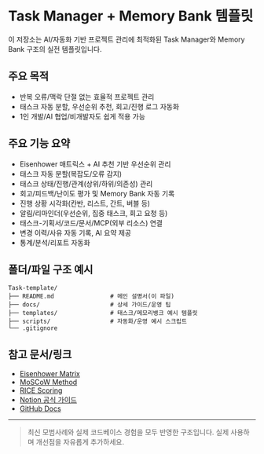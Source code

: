 # Task Manager + Memory Bank 템플릿

이 저장소는 AI/자동화 기반 프로젝트 관리에 최적화된 Task Manager와 Memory Bank 구조의 실전 템플릿입니다.

## 주요 목적

- 반복 오류/맥락 단절 없는 효율적 프로젝트 관리
- 태스크 자동 분할, 우선순위 추천, 회고/진행 로그 자동화
- 1인 개발/AI 협업/비개발자도 쉽게 적용 가능

## 주요 기능 요약

- Eisenhower 매트릭스 + AI 추천 기반 우선순위 관리
- 태스크 자동 분할(복잡도/오류 감지)
- 태스크 상태/진행/관계(상위/하위/의존성) 관리
- 회고/피드백/난이도 평가 및 Memory Bank 자동 기록
- 진행 상황 시각화(칸반, 리스트, 간트, 버블 등)
- 알림/리마인더(우선순위, 집중 태스크, 회고 요청 등)
- 태스크-기획서/코드/문서/MCP(외부 리소스) 연결
- 변경 이력/사유 자동 기록, AI 요약 제공
- 통계/분석/리포트 자동화

## 폴더/파일 구조 예시

```
Task-template/
├── README.md                # 메인 설명서(이 파일)
├── docs/                    # 상세 가이드/운영 팁
├── templates/               # 태스크/메모리뱅크 예시 템플릿
├── scripts/                 # 자동화/운영 예시 스크립트
└── .gitignore
```

## 참고 문서/링크

- [Eisenhower Matrix](https://en.wikipedia.org/wiki/Time_management#The_Eisenhower_Method)
- [MoSCoW Method](https://en.wikipedia.org/wiki/MoSCoW_method)
- [RICE Scoring](https://www.intercom.com/blog/rice-scoring-model/)
- [Notion 공식 가이드](https://www.notion.so/)
- [GitHub Docs](https://docs.github.com/)

---

> 최신 모범사례와 실제 코드베이스 경험을 모두 반영한 구조입니다.
> 실제 사용하며 개선점을 자유롭게 추가하세요.
